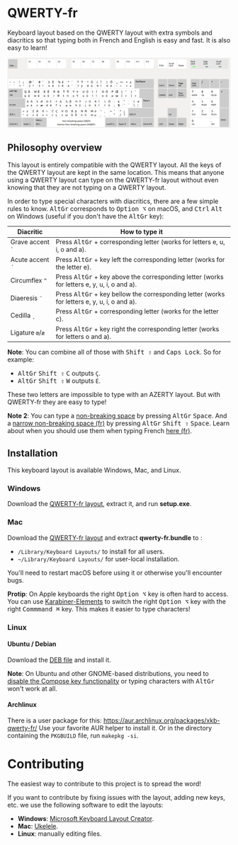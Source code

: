 # QWERTY-fr

Keyboard layout based on the QWERTY layout with extra symbols and diacritics so that typing both in French and English is easy and fast. It is also easy to learn!

![Keyboard layout screenshot](qwerty-fr-keymap.png)

## Philosophy overview

This layout is entirely compatible with the QWERTY layout. All the keys of the QWERTY layout are kept in the same location. This means that anyone using a QWERTY layout can type on the QWERTY-fr layout without even knowing that they are not typing on a QWERTY layout.

In order to type special characters with diacritics, there are a few simple rules to know. <kbd>AltGr</kbd> corresponds to <kbd>Option ⌥</kbd> on macOS, and <kbd>Ctrl</kbd> <kbd>Alt</kbd> on Windows (useful if you don't have the <kbd>AltGr</kbd> key):

| Diacritic                              | How to type it                                                                                        |
|----------------------------------------|-------------------------------------------------------------------------------------------------------|
| Grave accent <code>`</code>            | Press <kbd>AltGr</kbd> + corresponding letter (works for letters e, u, i, o and a).                   |
| Acute accent <code>´</code>            | Press <kbd>AltGr</kbd> + key left the corresponding letter (works for the letter e).                  |
| Circumflex <code>^</code>              | Press <kbd>AltGr</kbd> + key above the corresponding letter (works for letters e, y, u, i, o and a).  |
| Diaeresis <code>¨</code>               | Press <kbd>AltGr</kbd> + key bellow the corresponding letter (works for letters e, y, u, i, o and a). |
| Cedilla <code>¸</code>                 | Press <kbd>AltGr</kbd> + corresponding letter (works for the letter c).                               |
| Ligature <code>œ</code>/<code>æ</code> | Press <kbd>AltGr</kbd> + key right the corresponding letter (works for letters o and a).              |


**Note**: You can combine all of those with <kbd>Shift ⇧</kbd> and <kbd>Caps Lock</kbd>. So for example:
- <kbd>AltGr</kbd> <kbd>Shift ⇧</kbd> <kbd>C</kbd> outputs `Ç`.
- <kbd>AltGr</kbd> <kbd>Shift ⇧</kbd> <kbd>W</kbd> outputs `É`.

These two letters are impossible to type with an AZERTY layout. But with QWERTY-fr they are easy to type!


**Note 2**: You can type a [non-breaking space](https://en.wikipedia.org/wiki/Non-breaking_space) by pressing <kbd>AltGr</kbd> <kbd>Space</kbd>. And a [narrow non-breaking space (fr)](https://fr.wikipedia.org/wiki/Espace_fine_ins%C3%A9cable) by pressing <kbd>AltGr</kbd> <kbd>Shift ⇧</kbd> <kbd>Space</kbd>. Learn about when you should use them when typing French [here (fr)](https://typographisme.net/post/Les-espaces-typographiques-et-le-web).

## Installation

This keyboard layout is available Windows, Mac, and Linux.

### Windows

Download the [QWERTY-fr layout](http://marin.jb.free.fr/qwerty-fr/win-qwerty-fr.zip), extract it, and run **setup.exe**.

### Mac

Download the [QWERTY-fr layout](http://marin.jb.free.fr/qwerty-fr/qwerty-fr_mac.tgz) and extract **qwerty-fr.bundle** to :
- `/Library/Keyboard Layouts/` to install for all users.
- `~/Library/Keyboard Layouts/` for user-local installation.

You'll need to restart macOS before using it or otherwise you'll encounter bugs.

**Protip**: On Apple keyboards the right <kbd>Option ⌥</kbd> key is often hard to access. You can use [Karabiner-Elements](https://pqrs.org/osx/karabiner/) to switch the right <kbd>Option ⌥</kbd> key with the right <kbd>Commmand ⌘</kbd> key. This makes it easier to type characters!

### Linux

#### Ubuntu / Debian

Download the [DEB file](http://marin.jb.free.fr/qwerty-fr/xkb-qwerty-fr_0.5_all.deb) and install it.

**Note**: On Ubuntu and other GNOME-based distributions, you need to [disable the Compose key functionality](https://askubuntu.com/a/1028964) or typing characters with <kbd>AltGr</kbd> won't work at all.

#### Archlinux

There is a user package for this: https://aur.archlinux.org/packages/xkb-qwerty-fr/
Use your favorite AUR helper to install it. Or in the directory containing the `PKGBUILD` file, run `makepkg -si`.

# Contributing

The easiest way to contribute to this project is to spread the word!

If you want to contribute by fixing issues with the layout, adding new keys, etc. we use the following software to edit the layouts:
- **Windows**: [Microsoft Keyboard Layout Creator](https://www.microsoft.com/en-us/download/details.aspx?id=22339).
- **Mac**: [Ukelele](https://software.sil.org/ukelele/).
- **Linux**: manually editing files.
